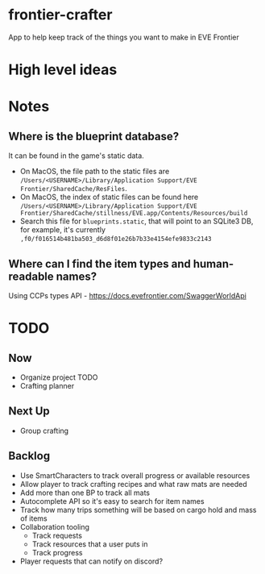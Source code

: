 # frontier-crafter
App to help keep track of the things you want to make in EVE Frontier

# High level ideas


# Notes
## Where is the blueprint database?
It can be found in the game's static data. 
- On MacOS, the file path to the static files are `/Users/<USERNAME>/Library/Application Support/EVE Frontier/SharedCache/ResFiles`.  
- On MacOS, the index of static files can be found here `/Users/<USERNAME>/Library/Application Support/EVE Frontier/SharedCache/stillness/EVE.app/Contents/Resources/build`
- Search this file for `blueprints.static`, that will point to an SQLite3 DB, for example, it's currently `,f0/f016514b481ba503_d6d8f01e26b7b33e4154efe9833c2143`

## Where can I find the item types and human-readable names?
Using CCPs types API - https://docs.evefrontier.com/SwaggerWorldApi


# TODO
## Now
- Organize project TODO
- Crafting planner

## Next Up
- Group crafting

## Backlog
- Use SmartCharacters to track overall progress or available resources
- Allow player to track crafting recipes and what raw mats are needed
- Add more than one BP to track all mats
- Autocomplete API so it's easy to search for item names
- Track how many trips something will be based on cargo hold and mass of items
- Collaboration tooling
  - Track requests
  - Track resources that a user puts in
  - Track progress
- Player requests that can notify on discord?